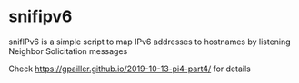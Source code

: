 # snifipv6
snifIPv6 is a simple script to map IPv6 addresses to hostnames by listening Neighbor Solicitation messages

Check https://gpailler.github.io/2019-10-13-pi4-part4/ for details
